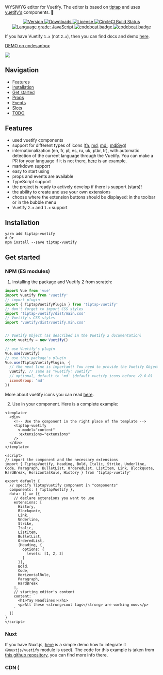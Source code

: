 WYSIWYG editor for Vuetify. The editor is based on [tiptap](https://github.com/scrumpy/tiptap) and uses [vuetify's](https://github.com/vuetifyjs/vuetify) components. :muscle:

  <p align="center">
    <a href="https://www.npmjs.com/package/tiptap-vuetify">
      <img src="https://img.shields.io/npm/v/tiptap-vuetify.svg" alt="Version">
    </a>
    <a href="https://www.npmjs.com/package/tiptap-vuetify">
      <img src="https://img.shields.io/npm/dm/tiptap-vuetify.svg" alt="Downloads">
    </a>
    <a href="https://www.npmjs.com/package/tiptap-vuetify">
      <img src="https://img.shields.io/npm/l/tiptap-vuetify.svg" alt="License">
    </a>
    <a href="https://circleci.com/gh/iliyaZelenko/tiptap-vuetify">
      <img src="https://circleci.com/gh/iliyaZelenko/tiptap-vuetify.svg?style=svg" alt="CircleCI Build Status">
    </a>
    <a href="https://lgtm.com/projects/g/iliyaZelenko/tiptap-vuetify/context:javascript">
      <img alt="Language grade: JavaScript" src="https://img.shields.io/lgtm/grade/javascript/g/iliyaZelenko/tiptap-vuetify.svg?logo=lgtm&logoWidth=18" />
    </a>
    <a href="https://standardjs.com/">
      <img alt="codebeat badge" src="https://badgen.net/badge/code%20style/standard/f2a" />
    </a>
    <a href="https://www.npmjs.com/package/tiptap-vuetify">
      <img alt="codebeat badge" src="https://img.shields.io/badge/size-6.58%20kB-44cc11.svg" />
    </a>
  </p>

If you have Vuetify `1.x` (not `2.x`), then you can find docs and demo [here](https://github.com/iliyaZelenko/tiptap-vuetify/blob/version-1.x/README.md).

[DEMO on codesanbox](https://codesandbox.io/s/vue-template-6p9wp?fontsize=14&module=%2Fsrc%2Fexamples%2FSimple.vue)

[
![](https://d1sz9tkli0lfjq.cloudfront.net/items/0s2E3A433x1A2b1l3q24/Image%202019-10-07%20at%203.30.03%20AM.png)
](https://codesandbox.io/s/vue-template-6p9wp?fontsize=14&module=%2Fsrc%2Fexamples%2FSimple.vue)

## Navigation

<!-- TOC -->

- [Features](#features)
- [Installation](#installation)
- [Get started](#get-started)
- [Props](#props)
- [Events](#events)
- [Slots](#slots)
- [TODO](#todo)

<!-- /TOC -->

## Features

- used vuetify components
- support for different types of icons ([fa](https://fontawesome.com/),  [md](https://material.io/tools/icons/), [mdi](https://materialdesignicons.com/), [mdiSvg](https://vuetifyjs.com/en/customization/icons#install-material-design-icons-js-svg))
- internationalization (en, fr, pl, es, ru, uk, ptbr, tr), with automatic detection of the current language through the Vuetify. You can make a PR for your language if it is not there, [here](https://github.com/iliyaZelenko/tiptap-vuetify/pull/55/files) is an example.
- markdown support
- easy to start using
- props and events are available
- TypeScript support
- the project is ready to actively develop if there is support (stars)!
- the ability to create and use your own extensions
- choose where the extension buttons should be displayed: in the toolbar or in the bubble menu
- Vuetify `2.x` and `1.x` support

## Installation

```
yarn add tiptap-vuetify
# Or 
npm install --save tiptap-vuetify
```


## Get started

### NPM (ES modules)

1) Installing the package and Vuetify 2 from scratch:

```js
import Vue from 'vue'
import Vuetify from 'vuetify'
// import plugin
import { TiptapVuetifyPlugin } from 'tiptap-vuetify'
// don't forget to import CSS styles
import 'tiptap-vuetify/dist/main.css'
// Vuetify's CSS styles 
import 'vuetify/dist/vuetify.min.css'


// Vuetify Object (as described in the Vuetify 2 documentation)
const vuetify = new Vuetify()

// use Vuetify's plugin
Vue.use(Vuetify)
// use this package's plugin
Vue.use(TiptapVuetifyPlugin, {
  // the next line is important! You need to provide the Vuetify Object to this place.
  vuetify, // same as "vuetify: vuetify"
  // optional, default to 'md' (default vuetify icons before v2.0.0)
  iconsGroup: 'md'
})
```

More about vuetify icons you can read [here](https://vuetifyjs.com/en/components/icons).

2) Use in your component. Here is a complete example:

```vue
<template>
  <div>
    <!-- Use the component in the right place of the template -->
    <tiptap-vuetify
      v-model="content"
      :extensions="extensions"
    />
  </div>
</template>

<script>
// import the component and the necessary extensions
import { TiptapVuetify, Heading, Bold, Italic, Strike, Underline, Code, Paragraph, BulletList, OrderedList, ListItem, Link, Blockquote, HardBreak, HorizontalRule, History } from 'tiptap-vuetify'

export default {
  // specify TiptapVuetify component in "components"
  components: { TiptapVuetify },
  data: () => ({
    // declare extensions you want to use
    extensions: [
      History,
      Blockquote,
      Link,
      Underline,
      Strike,
      Italic,
      ListItem,
      BulletList,
      OrderedList,
      [Heading, {
        options: {
          levels: [1, 2, 3]
        }
      }],
      Bold,
      Code,
      HorizontalRule,
      Paragraph,
      HardBreak
    ],
    // starting editor's content
    content: `
      <h1>Yay Headlines!</h1>
      <p>All these <strong>cool tags</strong> are working now.</p>
    `
  })
}
</script>
```

### Nuxt

If you have Nuxt.js, [here](https://codesandbox.io/s/github/iliyaZelenko/tiptap-vuetify-nuxt/tree/master/) is a simple demo how to integrate it (`@nuxtjs/vuetify` module is used).
The code for this example is taken from [this github repository](https://github.com/iliyaZelenko/tiptap-vuetify-nuxt), you can find more infо there.

### CDN (<script>)

There is another use case with the script tag (CDN version of package):

```html
<script src="https://unpkg.com/tiptap-vuetify"></script>
```

Or

```html
<script src="https://cdn.jsdelivr.net/npm/tiptap-vuetify"></script>
```

The plugin should be installed automatically after connecting the script.
The only thing is that the Vuetify object must be set in `window.vuetify` so that the plugin gets access to it.
Write if you have questions.

## Props

### placeholder

Placeholder is displayed when there is no content in the editor.

How to use:

```vue
  <tiptap-vuetify
    placeholder="Write something …"
  />
```

### extensions

You can use the necessary extensions. The corresponding buttons are added automatically
(in the order in which you specify the extension).

How to import and use them can be seen in the example above.

Available extensions:

- `Bold`
- `Italic`
- `Strike`
- `Underline`
- `Code`
- `CodeBlock`
- `Paragraph`
- `BulletList`
- `OrderedList`
- `ListItem`
- `Link`
- `Blockquote`
- `HardBreak`
- `HorizontalRule`
- `History`

I can easily add more.

### toolbar-attributes

You can specify your attributes for the toolbar (`<v-toolbar>` vuetify component).

For example, change the color:
```vue
:toolbar-attributes="{ color: 'yellow' }"
```

### editor-properties

Tiptap `Editor` properties (passed to the constructor).

You can see the full list of properties [here](https://github.com/scrumpy/tiptap#editor-properties).

Only these properties are not available: `content`, `onUpdate`, they are used in this package.
If you want to add extensions to the `extensions` property, then use the `native-extensions` prop of this package.


### native-extensions

You can transfer native extensions (not related to this package) to the [`extensions`](https://tiptap.scrumpy.io/docs/api/classes.html#extensions-2) property.

How to use:

```vue
<tiptap-vuetify
  :native-extensions="nativeExtensions"
/>
```

```js
// You can import from tiptap's built-in extensions
import {
  TrailingNode
} from 'tiptap-extensions'
// or your own extension
import Title from './Title'

// in script:
data () {
  return {
    nativeExtensions: [
      new Title(),
      new TrailingNode({
        node: 'paragraph',
        notAfter: ['paragraph'],
      })
    ]
  }
}
```

### output-format

The format to output from the v-model. This defaults to `html`

For example, to get json instead:
```vue
<tiptap-vuetify
  output-format="json"
/>
```

### flat

This will make remove the card elevation, default="false"

For example, to get json instead:
```vue
<tiptap-vuetify
  flat="true"
/>
```

## Events

### @init

**first argument** (object):
```ts
{
  // tiptap editor instance
  editor: Editor
}
```

How to use:

```vue
<tiptap-vuetify
  @init="onInit"
/>
```

## Slots

### toolbar

You can manually display the toolbar. How to use:

1) Since Vue `2.6.0` (new syntax):

```vue
<tiptap-vuetify
  v-model="content"
  :extensions="extensions"
  :toolbar-attributes="{ color: 'yellow' }"
>
  <template #toolbar="{ buttons, commands, isActive }">
    <!--You can render the buttons as you wish (you can see in the source code how this is done).-->
    <pre>{{ buttons }}</pre>
  </template>
</tiptap-vuetify>
```

2) Before `2.6.0`:

```vue
<tiptap-vuetify>
  <div 
    slot="toolbar" 
    slot-scope="{ buttons, commands, isActive }"
  >
    <!--You can render the buttons as you wish (you can see in the source code how this is done).-->
    <pre>{{ buttons }}</pre>
  </div>
</tiptap-vuetify>
```

### footer

Footer of the Editor.

### toolbar-before

You can add content before the toolbar.

### toolbar-after

You can add content after the toolbar.

## TODO

- images uploading (free hosting by default) [Relevant issue.](https://github.com/iliyaZelenko/tiptap-vuetify/issues/16) Ability to choose your uploading strategy.
- site with full-docs and examples
- emoticons
- tests
- support for more extensions
